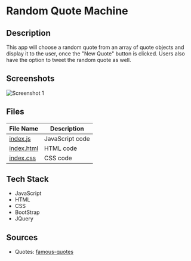 # Random Quote Machine
## Description
This app will choose a random quote from an array of quote objects and display it to the user, once the 
"New Quote" button is clicked. Users also have the option to tweet the random quote as well.
## Screenshots
![Screenshot 1]()
## Files
|File Name|Description|
|---|---|
|[index.js](https://github.com/ShaunJPartridge/JQuery-React-Redux-Apps/blob/main/RandomQuoteMachine/index.js)| JavaScript code
|[index.html](https://github.com/ShaunJPartridge/JQuery-React-Redux-Apps/blob/main/RandomQuoteMachine/index.html)| HTML code
|[index.css](https://github.com/ShaunJPartridge/JQuery-React-Redux-Apps/blob/main/RandomQuoteMachine/index.css)| CSS code
## Tech Stack
- JavaScript
- HTML
- CSS
- BootStrap
- JQuery
## Sources
- Quotes: [famous-quotes](https://blog.hubspot.com/sales/famous-quotes)
